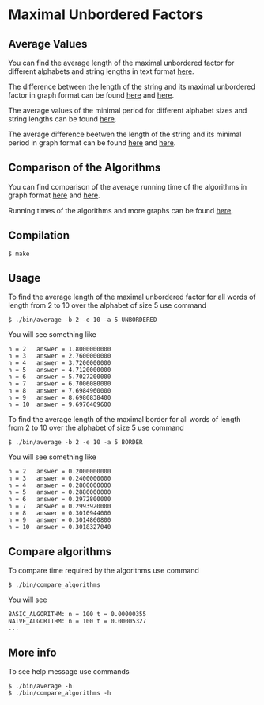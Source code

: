 # Maximal Unbordered Factors

## Average Values

You can find the average length of the maximal unbordered factor for different
alphabets and string lengths in text format
[here](https://github.com/avlonger/unbordered/blob/master/results/average_max_unbordered.txt).

The difference between the length of the string
and its maximal unbordered factor in graph format can be found
[here](https://github.com/avlonger/unbordered/blob/master/results/n_minus_max_unbordered_2_3_4_5.png)
and
[here](https://github.com/avlonger/unbordered/blob/master/results/n_minus_max_unbordered_2.png).

The average values of the minimal period for different alphabet sizes and string lengths
can be found [here](https://github.com/avlonger/unbordered/blob/master/results/average_min_border.txt).

The average difference beetwen the length of the string and its minimal period in graph format
can be found
[here](https://github.com/avlonger/unbordered/blob/master/results/n_minus_min_period_2_3_4_5.png)
and
[here](https://github.com/avlonger/unbordered/blob/master/results/n_minus_min_period_2.png).
 
## Comparison of the Algorithms

You can find comparison of the average running time of the algorithms in graph format 
[here](https://github.com/avlonger/unbordered/blob/master/results/algorithms_comparison/proposed_vs_basic_2.png)
and
[here](https://github.com/avlonger/unbordered/blob/master/results/algorithms_comparison/comparison2.png).

Running times of the algorithms and more graphs can be found [here](https://github.com/avlonger/unbordered/tree/master/results/algorithms_comparison).
   
## Compilation

```
$ make
```
  
## Usage

To find the average length of the maximal unbordered factor for all words
of length from 2 to 10 over the alphabet of size 5 use command

```
$ ./bin/average -b 2 -e 10 -a 5 UNBORDERED
```

You will see something like

```
n = 2	answer = 1.8000000000
n = 3	answer = 2.7600000000
n = 4	answer = 3.7200000000
n = 5	answer = 4.7120000000
n = 6	answer = 5.7027200000
n = 7	answer = 6.7006080000
n = 8	answer = 7.6984960000
n = 9	answer = 8.6980838400
n = 10	answer = 9.6976409600
```

To find the average length of the maximal border for all words
of length from 2 to 10 over the alphabet of size 5 use command

```
$ ./bin/average -b 2 -e 10 -a 5 BORDER
```

You will see something like

```
n = 2	answer = 0.2000000000
n = 3	answer = 0.2400000000
n = 4	answer = 0.2800000000
n = 5	answer = 0.2880000000
n = 6	answer = 0.2972800000
n = 7	answer = 0.2993920000
n = 8	answer = 0.3010944000
n = 9	answer = 0.3014860800
n = 10	answer = 0.3018327040
```


## Compare algorithms

To compare time required by the algorithms use command

```
$ ./bin/compare_algorithms
```

You will see

```
BASIC_ALGORITHM: n = 100 t = 0.00000355
NAIVE_ALGORITHM: n = 100 t = 0.00005327
...
```

## More info

To see help message use commands

```
$ ./bin/average -h
$ ./bin/compare_algorithms -h
```
